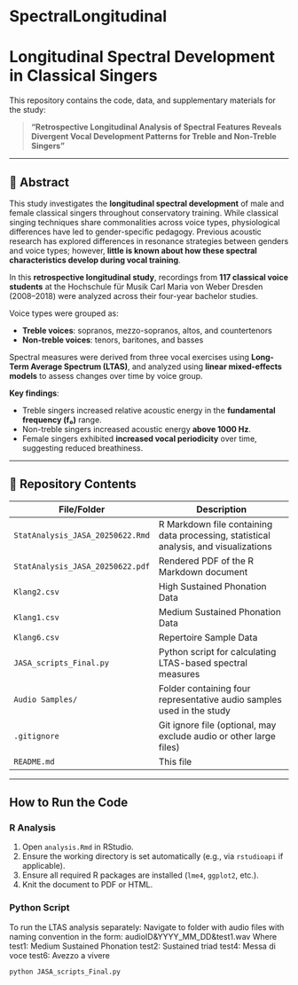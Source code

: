 # SpectralLongitudinal
# Longitudinal Spectral Development in Classical Singers

This repository contains the code, data, and supplementary materials for the study:

> **“Retrospective Longitudinal Analysis of Spectral Features Reveals Divergent Vocal Development Patterns for Treble and Non-Treble Singers”**

---

## 📄 Abstract

This study investigates the **longitudinal spectral development** of male and female classical singers throughout conservatory training. While classical singing techniques share commonalities across voice types, physiological differences have led to gender-specific pedagogy. Previous acoustic research has explored differences in resonance strategies between genders and voice types; however, **little is known about how these spectral characteristics develop during vocal training**.

In this **retrospective longitudinal study**, recordings from **117 classical voice students** at the Hochschule für Musik Carl Maria von Weber Dresden (2008–2018) were analyzed across their four-year bachelor studies. 

Voice types were grouped as:
- **Treble voices**: sopranos, mezzo-sopranos, altos, and countertenors  
- **Non-treble voices**: tenors, baritones, and basses

Spectral measures were derived from three vocal exercises using **Long-Term Average Spectrum (LTAS)**, and analyzed using **linear mixed-effects models** to assess changes over time by voice group.

**Key findings**:
- Treble singers increased relative acoustic energy in the **fundamental frequency (f₀)** range.
- Non-treble singers increased acoustic energy **above 1000 Hz**.
- Female singers exhibited **increased vocal periodicity** over time, suggesting reduced breathiness.

---

## 📁 Repository Contents

| File/Folder | Description |
|-------------|-------------|
| `StatAnalysis_JASA_20250622.Rmd` | R Markdown file containing data processing, statistical analysis, and visualizations |
| `StatAnalysis_JASA_20250622.pdf` | Rendered PDF of the R Markdown document |
| `Klang2.csv` | High Sustained Phonation Data |
| `Klang1.csv` | Medium Sustained Phonation Data |
| `Klang6.csv` | Repertoire Sample Data |
| `JASA_scripts_Final.py` | Python script for calculating LTAS-based spectral measures |
| `Audio Samples/` | Folder containing four representative audio samples used in the study |
| `.gitignore` | Git ignore file (optional, may exclude audio or other large files) |
| `README.md` | This file |

---

## How to Run the Code

### R Analysis

1. Open `analysis.Rmd` in RStudio.
2. Ensure the working directory is set automatically (e.g., via `rstudioapi` if applicable).
3. Ensure all required R packages are installed (`lme4`, `ggplot2`, etc.).
4. Knit the document to PDF or HTML.

### Python Script

To run the LTAS analysis separately:
Navigate to folder with audio files with naming convention in the form:
audioID&YYYY_MM_DD&test1.wav
Where 
test1: Medium Sustained Phonation
test2: Sustained triad 
test4: Messa di voce
test6: Avezzo a vivere 

```bash
python JASA_scripts_Final.py

